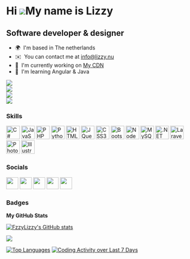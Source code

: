 Hi ![](https://user-images.githubusercontent.com/18350557/176309783-0785949b-9127-417c-8b55-ab5a4333674e.gif)My name is Lizzy
=============================================================================================================================

Software developer & designer
-----------------------------

* 🌍  I'm based in The netherlands
* ✉️  You can contact me at [info@lizzy.nu](mailto:info@lizzy.nu)
* 🚀  I'm currently working on [My CDN](http://app.deadlykitten.nl/)
* 🧠  I'm learning Angular & Java

<a href="https://www.github.com/FzzyLizzy" target="_blank" rel="noreferrer"><img src="https://img.shields.io/github/followers/FzzyLizzy?logo=github&style=for-the-badge&color=ec4899&labelColor=1c1917"/></a>
<br>
<a href="https://www.twitch.tv/FzzyLizzy" target="_blank" rel="noreferrer"><img src="https://img.shields.io/twitch/status/FzzyLizzy?logo=twitchsx&style=for-the-badge&color=ec4899&labelColor=1c1917&label=TWITCH+STATUS" /></a>
<br>
<a href="https://www.twitter.com/FzzyLizzy" target="_blank" rel="noreferrer"><img src="https://img.shields.io/twitter/follow/FzzyLizzy?logo=twitter&style=for-the-badge&color=ec4899&labelColor=1c1917"/></a><br>
<a href="https://wakatime.com/@504b33df-0b09-4f95-9cf6-ca9ecc883c7f"><img src="https://wakatime.com/badge/user/504b33df-0b09-4f95-9cf6-ca9ecc883c7f.svg"/></a>

### Skills

<p align="left">
<a href="https://docs.microsoft.com/en-us/dotnet/csharp/" target="_blank" rel="noreferrer"><img src="https://raw.githubusercontent.com/danielcranney/readme-generator/main/public/icons/skills/csharp-colored.svg" width="36" height="36" alt="C#" /></a>
<a href="https://developer.mozilla.org/en-US/docs/Web/JavaScript" target="_blank" rel="noreferrer"><img src="https://raw.githubusercontent.com/danielcranney/readme-generator/main/public/icons/skills/javascript-colored.svg" width="36" height="36" alt="JavaScript" /></a>
<a href="https://www.php.net/" target="_blank" rel="noreferrer"><img src="https://raw.githubusercontent.com/danielcranney/readme-generator/main/public/icons/skills/php-colored.svg" width="36" height="36" alt="PHP" /></a>
<a href="https://www.python.org/" target="_blank" rel="noreferrer"><img src="https://raw.githubusercontent.com/danielcranney/readme-generator/main/public/icons/skills/python-colored.svg" width="36" height="36" alt="Python" /></a>
<a href="https://developer.mozilla.org/en-US/docs/Glossary/HTML5" target="_blank" rel="noreferrer"><img src="https://raw.githubusercontent.com/danielcranney/readme-generator/main/public/icons/skills/html5-colored.svg" width="36" height="36" alt="HTML5" /></a>
<a href="https://jquery.com/" target="_blank" rel="noreferrer"><img src="https://raw.githubusercontent.com/danielcranney/readme-generator/main/public/icons/skills/jquery-colored.svg" width="36" height="36" alt="JQuery" /></a>
<a href="https://www.w3.org/TR/CSS/#css" target="_blank" rel="noreferrer"><img src="https://raw.githubusercontent.com/danielcranney/readme-generator/main/public/icons/skills/css3-colored.svg" width="36" height="36" alt="CSS3" /></a>
<a href="https://getbootstrap.com/" target="_blank" rel="noreferrer"><img src="https://raw.githubusercontent.com/danielcranney/readme-generator/main/public/icons/skills/bootstrap-colored.svg" width="36" height="36" alt="Bootstrap" /></a>
<a href="https://nodejs.org/en/" target="_blank" rel="noreferrer"><img src="https://raw.githubusercontent.com/danielcranney/readme-generator/main/public/icons/skills/nodejs-colored.svg" width="36" height="36" alt="NodeJS" /></a>
<a href="https://www.mysql.com/" target="_blank" rel="noreferrer"><img src="https://raw.githubusercontent.com/danielcranney/readme-generator/main/public/icons/skills/mysql-colored.svg" width="36" height="36" alt="MySQL" /></a>
<a href="https://dotnet.microsoft.com/en-us/" target="_blank" rel="noreferrer"><img src="https://raw.githubusercontent.com/danielcranney/readme-generator/main/public/icons/skills/dot-net-colored.svg" width="36" height="36" alt=".NET" /></a>
<a href="https://laravel.com/" target="_blank" rel="noreferrer"><img src="https://raw.githubusercontent.com/danielcranney/readme-generator/main/public/icons/skills/laravel-colored.svg" width="36" height="36" alt="Laravel" /></a>
<a href="https://www.adobe.com/uk/products/photoshop.html" target="_blank" rel="noreferrer"><img src="https://raw.githubusercontent.com/danielcranney/readme-generator/main/public/icons/skills/photoshop-colored-dark.svg" width="36" height="36" alt="Photoshop" /></a>
<a href="adobe.com/uk/products/illustrator.html" target="_blank" rel="noreferrer"><img src="https://raw.githubusercontent.com/danielcranney/readme-generator/main/public/icons/skills/illustrator-colored-dark.svg" width="36" height="36" alt="Illustrator" /></a>
</p>


### Socials

<p align="left"> <a href="https://discord.com/users/Lizzy#2035" target="_blank" rel="noreferrer"><img src="https://raw.githubusercontent.com/danielcranney/readme-generator/main/public/icons/socials/discord.svg" width="32" height="32" /></a> <a href="https://www.github.com/FzzyLizzy" target="_blank" rel="noreferrer"><img src="https://raw.githubusercontent.com/danielcranney/readme-generator/main/public/icons/socials/github-dark.svg" width="32" height="32" /></a> <a href="http://www.instagram.com/deadlykittenx" target="_blank" rel="noreferrer"><img src="https://raw.githubusercontent.com/danielcranney/readme-generator/main/public/icons/socials/instagram.svg" width="32" height="32" /></a> <a href="https://www.twitter.com/Lizzyppear" target="_blank" rel="noreferrer"><img src="https://raw.githubusercontent.com/danielcranney/readme-generator/main/public/icons/socials/twitter.svg" width="32" height="32" /></a> <a href="https://www.twitch.tv/FzzyLizzy" target="_blank" rel="noreferrer"><img src="https://raw.githubusercontent.com/danielcranney/readme-generator/main/public/icons/socials/twitch.svg" width="32" height="32" /></a></p>

### Badges

<b>My GitHub Stats</b>

<a href="http://www.github.com/FzzyLizzy"><img src="https://github-readme-stats.vercel.app/api?username=FzzyLizzy&show_icons=true&hide=&count_private=true&title_color=ec4899&text_color=ffffff&icon_color=ec4899&bg_color=1c1917&hide_border=true&show_icons=true" alt="FzzyLizzy's GitHub stats" /></a>

<a href="http://www.github.com/FzzyLizzy"><img src="https://github-readme-streak-stats.herokuapp.com/?user=FzzyLizzy&stroke=ffffff&background=1c1917&ring=ec4899&fire=ec4899&currStreakNum=ffffff&currStreakLabel=ec4899&sideNums=ffffff&sideLabels=ffffff&dates=ffffff&hide_border=true" /></a>

<a href="https://github.com/FzzyLizzy" align="left"><img src="https://wakatime.com/share/@FzzyLizzy/c5a9a4b0-fa9d-4764-b7fe-a3fad00fc212.svg" alt="Top Languages" /></a>
<a href="https://github.com/FzzyLizzy" align="left"><img src="https://wakatime.com/share/@FzzyLizzy/f6a754d2-e483-49da-9ae2-8801015b55aa.svg" alt="Coding Activity over Last 7 Days" /></a>

